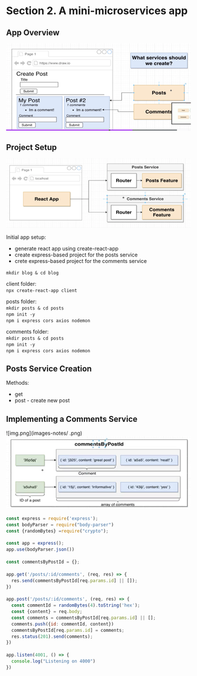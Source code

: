 # Section 2. A mini-microservices app

## App Overview

![img.png](images-notes/app-overview-1.png)

## Project Setup
![img.png](images-notes/project-setup-1.png)

Initial app setup:
- generate react app using create-react-app  
- create express-based project for the posts service
- crete express-based project for the comments service 

`mkdir blog & cd blog`  

client folder:  
`npx create-react-app client`  

posts folder:  
`mkdir posts & cd posts`  
`npm init -y`  
`npm i express cors axios nodemon`  

comments folder:  
`mkdir posts & cd posts`  
`npm init -y`  
`npm i express cors axios nodemon`  

## Posts Service Creation
Methods:
- get
- post - create new post

## Implementing a Comments Service
![img.png](images-notes/ .png)
![img.png](images-notes/comments-service-2.png)


```js
const express = require('express');
const bodyParser = require("body-parser")
const {randomBytes} =require("crypto");

const app = express();
app.use(bodyParser.json())

const commentsByPostId = {};

app.get('/posts/:id/comments', (req, res) => {
  res.send(commentsByPostId[req.params.id] || []);
})

app.post('/posts/:id/comments', (req, res) => {
  const commentId = randomBytes(4).toString('hex');
  const {content} = req.body;
  const comments = commentsByPostId[req.params.id] || [];
  comments.push({id: commentId, content})
  commentsByPostId[req.params.id] = comments;
  res.status(201).send(comments);
})

app.listen(4001, () => {
  console.log("Listening on 4000")
})
```
